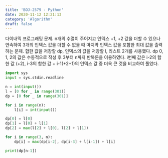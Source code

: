 ```yaml
---
title: 'BOJ-2579 - Python'
date: 2020-11-12 12:21:13
category: 'Algorithm'
draft: false
---
```

다이내믹 프로그래밍 문제. n개의 수열이 주어지고 인덱스 +1, +2 값을 더할 수 있으나 연속하여 3개의 인덱스 값을 더할 수 없을 때 마지막 인덱스 값을 포함한 최대 값을 출력하는 문제. 합한 값을 저장할 dp, 인덱스의 값을 저장할 l, 리스트 2개를 사용했다. dp 0, 1, 2의 값은 수동적으로 작성 후 3부터 n까지 반복문을 이용하였다. i번째 값은 i-2의 합한 값 (+2), i-3의 합한 값 + i-1(+2+1)의 인덱스 값 중 더욱 큰 것을 비교하여 풀었다.
```python
import sys
input = sys.stdin.readline

n = int(input())
l = [0 for _ in range(301)]
dp = [0 for _ in range(301)]

for i in range(n):
    l[i] = int(input())

dp[0] = l[0]
dp[1] = l[0] + l[1]
dp[2] = max(l[2] + l[0], l[2] + l[1])

for i in range(3, n):
    dp[i] = max(dp[i-2], dp[i-3] + l[i-1]) + l[i]

print(dp[n-1])
```